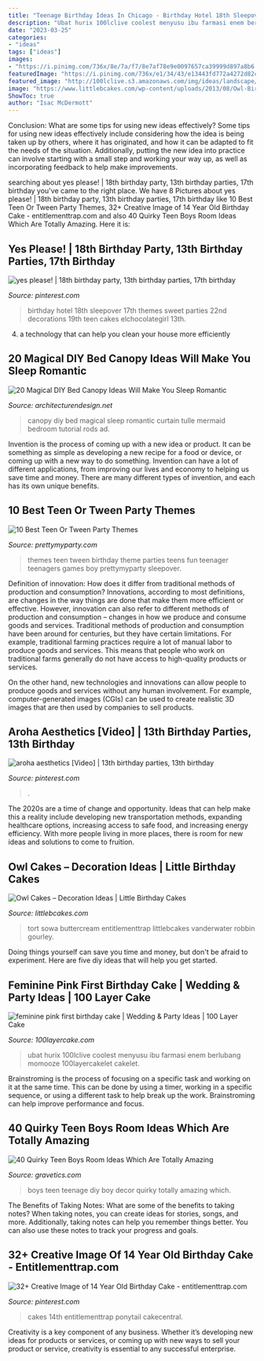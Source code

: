 ```yaml
---
title: "Teenage Birthday Ideas In Chicago - Birthday Hotel 18th Sleepover 17th Themes Sweet Parties 22nd Decorations 19th Teen Cakes Elchocolategirl 13th"
description: "Ubat hurix 100lclive coolest menyusu ibu farmasi enem berlubang momooze 100layercakelet cakelet"
date: "2023-03-25"
categories:
- "ideas"
tags: ["ideas"]
images:
- "https://i.pinimg.com/736x/8e/7a/f7/8e7af78e9e0097657ca39999d897a8b6.jpg"
featuredImage: "https://i.pinimg.com/736x/e1/34/43/e13443fd772a4272d82c985dfee28ef3--nd-birthday-daughter-birthday.jpg"
featured_image: "http://100lclive.s3.amazonaws.com/img/ideas/landscape/151173.jpg?a=1593812292.5346"
image: "https://www.littlebcakes.com/wp-content/uploads/2013/08/Owl-Birthday-Cakes.jpg"
ShowToc: true
author: "Isac McDermott"
---
```



Conclusion: What are some tips for using new ideas effectively?
Some tips for using new ideas effectively include considering how the idea is being taken up by others, where it has originated, and how it can be adapted to fit the needs of the situation. Additionally, putting the new idea into practice can involve starting with a small step and working your way up, as well as incorporating feedback to help make improvements.

	

		
searching about yes please! | 18th birthday party, 13th birthday parties, 17th birthday you've came to the right place. We have 8 Pictures about yes please! | 18th birthday party, 13th birthday parties, 17th birthday like 10 Best Teen Or Tween Party Themes, 32+ Creative Image of 14 Year Old Birthday Cake - entitlementtrap.com and also 40 Quirky Teen Boys Room Ideas Which Are Totally Amazing. Here it is:
		
    
## Yes Please! | 18th Birthday Party, 13th Birthday Parties, 17th Birthday

<img loading=lazy src="https://i.pinimg.com/736x/e1/34/43/e13443fd772a4272d82c985dfee28ef3--nd-birthday-daughter-birthday.jpg" onerror="this.onerror=null;this.src='https://tse3.mm.bing.net/th?id=OIP.9SENn8VXC7H4AdGbPCLhqwHaNK&amp;pid=15.1';" alt="yes please! | 18th birthday party, 13th birthday parties, 17th birthday">

_Source: pinterest.com_

>birthday hotel 18th sleepover 17th themes sweet parties 22nd decorations 19th teen cakes elchocolategirl 13th. 

	

4. a technology that can help you clean your house more efficiently

    
## 20 Magical DIY Bed Canopy Ideas Will Make You Sleep Romantic

<img loading=lazy src="http://cdn.architecturendesign.net/wp-content/uploads/2015/07/AD-DIY-Bed-Canopy-3.jpg" onerror="this.onerror=null;this.src='https://tse2.mm.bing.net/th?id=OIP.j1Pbmtck1q1gkT5HzfNowQHaJ4&amp;pid=15.1';" alt="20 Magical DIY Bed Canopy Ideas Will Make You Sleep Romantic">

_Source: architecturendesign.net_

>canopy diy bed magical sleep romantic curtain tulle mermaid bedroom tutorial rods ad. 

	

Invention is the process of coming up with a new idea or product. It can be something as simple as developing a new recipe for a food or device, or coming up with a new way to do something. Invention can have a lot of different applications, from improving our lives and economy to helping us save time and money. There are many different types of invention, and each has its own unique benefits.

    
## 10 Best Teen Or Tween Party Themes

<img loading=lazy src="https://www.prettymyparty.com/wp-content/uploads/2015/04/Teen-Tween-Party-Themes.jpg" onerror="this.onerror=null;this.src='https://tse3.mm.bing.net/th?id=OIP.AzzkQPP7G2Ub_-ikfB-f0QAAAA&amp;pid=15.1';" alt="10 Best Teen Or Tween Party Themes">

_Source: prettymyparty.com_

>themes teen tween birthday theme parties teens fun teenager teenagers games boy prettymyparty sleepover. 

	

Definition of innovation: How does it differ from traditional methods of production and consumption?
Innovations, according to most definitions, are changes in the way things are done that make them more efficient or effective. However, innovation can also refer to different methods of production and consumption – changes in how we produce and consume goods and services.
Traditional methods of production and consumption have been around for centuries, but they have certain limitations. For example, traditional farming practices require a lot of manual labor to produce goods and services. This means that people who work on traditional farms generally do not have access to high-quality products or services.

On the other hand, new technologies and innovations can allow people to produce goods and services without any human involvement. For example, computer-generated images (CGIs) can be used to create realistic 3D images that are then used by companies to sell products.

    
## Aroha Aesthetics [Video] | 13th Birthday Parties, 13th Birthday

<img loading=lazy src="https://i.pinimg.com/736x/8e/7a/f7/8e7af78e9e0097657ca39999d897a8b6.jpg" onerror="this.onerror=null;this.src='https://tse2.mm.bing.net/th?id=OIP.D1ftrRNDpVVo5GSh3Jx2iAHaNK&amp;pid=15.1';" alt="aroha aesthetics [Video] | 13th birthday parties, 13th birthday">

_Source: pinterest.com_

>. 

	

The 2020s are a time of change and opportunity. Ideas that can help make this a reality include developing new transportation methods, expanding healthcare options, increasing access to safe food, and increasing energy efficiency. With more people living in more places, there is room for new ideas and solutions to come to fruition.

    
## Owl Cakes – Decoration Ideas | Little Birthday Cakes

<img loading=lazy src="https://www.littlebcakes.com/wp-content/uploads/2013/08/Owl-Birthday-Cakes.jpg" onerror="this.onerror=null;this.src='https://tse3.mm.bing.net/th?id=OIP.IRAZQNnQDlc0THRUK39DBgHaE8&amp;pid=15.1';" alt="Owl Cakes – Decoration Ideas | Little Birthday Cakes">

_Source: littlebcakes.com_

>tort sowa buttercream entitlementtrap littlebcakes vanderwater robbin gourley. 

	

Doing things yourself can save you time and money, but don't be afraid to experiment. Here are five diy ideas that will help you get started.

    
## Feminine Pink First Birthday Cake | Wedding &amp; Party Ideas | 100 Layer Cake

<img loading=lazy src="http://100lclive.s3.amazonaws.com/img/ideas/landscape/151173.jpg?a=1593812292.5346" onerror="this.onerror=null;this.src='https://tse2.mm.bing.net/th?id=OIP.n2BLlIpLtrvhN9CyZiYBUQHaJ4&amp;pid=15.1';" alt="feminine pink first birthday cake | Wedding &amp; Party Ideas | 100 Layer Cake">

_Source: 100layercake.com_

>ubat hurix 100lclive coolest menyusu ibu farmasi enem berlubang momooze 100layercakelet cakelet. 

	

Brainstroming is the process of focusing on a specific task and working on it at the same time. This can be done by using a timer, working in a specific sequence, or using a different task to help break up the work. Brainstroming can help improve performance and focus.

    
## 40 Quirky Teen Boys Room Ideas Which Are Totally Amazing

<img loading=lazy src="https://www.gravetics.com/wp-content/uploads/2017/06/DIY-Teenage-Boy-Room-Decor.jpg" onerror="this.onerror=null;this.src='https://tse4.mm.bing.net/th?id=OIP.FNc_L6PGQuZVq1Vj7myhoAHaKW&amp;pid=15.1';" alt="40 Quirky Teen Boys Room Ideas Which Are Totally Amazing">

_Source: gravetics.com_

>boys teen teenage diy boy decor quirky totally amazing which. 

	

The Benefits of Taking Notes: What are some of the benefits to taking notes?
When taking notes, you can create ideas for stories, songs, and more. Additionally, taking notes can help you remember things better. You can also use these notes to track your progress and goals.

    
## 32+ Creative Image Of 14 Year Old Birthday Cake - Entitlementtrap.com

<img loading=lazy src="https://i.pinimg.com/736x/f4/8c/c4/f48cc4f6c095a510735e57c9d0ce71a2.jpg" onerror="this.onerror=null;this.src='https://tse3.mm.bing.net/th?id=OIP.NsjKmGkn54isf0yiJRlr4gHaJ3&amp;pid=15.1';" alt="32+ Creative Image of 14 Year Old Birthday Cake - entitlementtrap.com">

_Source: pinterest.com_

>cakes 14th entitlementtrap ponytail cakecentral. 

	

Creativity is a key component of any business. Whether it’s developing new ideas for products or services, or coming up with new ways to sell your product or service, creativity is essential to any successful enterprise.

